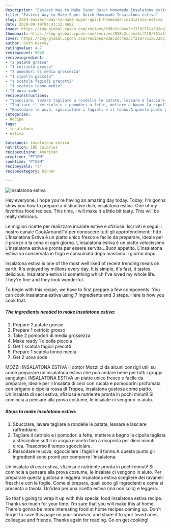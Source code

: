 ```yaml
---
description: "Easiest Way to Make Super Quick Homemade Insalatona estiva"
title: "Easiest Way to Make Super Quick Homemade Insalatona estiva"
slug: 2304-easiest-way-to-make-super-quick-homemade-insalatona-estiva
date: 2020-09-19T04:41:12.468Z
image: https://img-global.cpcdn.com/recipes/038c2cc4ea3cf210/751x532cq70/insalatona-estiva-recipe-main-photo.jpg
thumbnail: https://img-global.cpcdn.com/recipes/038c2cc4ea3cf210/751x532cq70/insalatona-estiva-recipe-main-photo.jpg
cover: https://img-global.cpcdn.com/recipes/038c2cc4ea3cf210/751x532cq70/insalatona-estiva-recipe-main-photo.jpg
author: Ruth Harvey
ratingvalue: 4.7
reviewcount: 5645
recipeingredient:
- "2 patate grosse"
- "1 cetriolo grosso"
- "2 pomodori di media grossezza"
- "1 cipolla piccola"
- "1 scatola fagioli precotti"
- "1 scatola tonno media"
- "2 uova sode"
recipeinstructions:
- "Sbucciare, lavare tagliare a rondelle le patate, lessare e lasciare raffreddare."
- "Tagliare il cetriolo e i pomodori a fette, mettere a bagno la cipolla tagliata a striscioline sottili in acqua e aceto fino a ricoprirla per dieci minuti circa. Trascorso il tempo sgocciolare."
- "Rassodare le uova, sgocciolare i fagioli e il tonno.A questo punto gli ingredienti sono pronti per comporre l&#39;insalatona."
categories:
- Recipe
tags:
- insalatona
- estiva

katakunci: insalatona estiva 
nutrition: 185 calories
recipecuisine: American
preptime: "PT10M"
cooktime: "PT52M"
recipeyield: "3"
recipecategory: Dinner

---
```



![Insalatona estiva](https://img-global.cpcdn.com/recipes/038c2cc4ea3cf210/751x532cq70/insalatona-estiva-recipe-main-photo.jpg)

Hey everyone, I hope you're having an amazing day today. Today, I'm gonna show you how to prepare a distinctive dish, insalatona estiva. One of my favorites food recipes. This time, I will make it a little bit tasty. This will be really delicious.

Le migliori ricette per realizzare insalate estive e sfiziose. Iscriviti e segui il nostro canale CookAroundTV per conoscere tutti gli approfondimenti: http L&#39;Insalatona Estiva è un piatto unico fresco e facile da preparare, ideale per il pranzo o la cena di ogni giorno. L&#39;insalatona estiva è un piatto velocissimo L&#39;insalatona estiva è pronta per essere servita…Buon appetito. L&#39;insalatona estiva va conservata in frigo e consumata dopo massimo il giorno dopo.

Insalatona estiva is one of the most well liked of recent trending meals on earth. It's enjoyed by millions every day. It is simple, it's fast, it tastes delicious. Insalatona estiva is something which I've loved my whole life. They're fine and they look wonderful.


To begin with this recipe, we have to first prepare a few components. You can cook insalatona estiva using 7 ingredients and 3 steps. Here is how you cook that.

<!--inarticleads1-->

##### The ingredients needed to make Insalatona estiva:

1. Prepare 2 patate grosse
1. Prepare 1 cetriolo grosso
1. Take 2 pomodori di media grossezza
1. Make ready 1 cipolla piccola
1. Get 1 scatola fagioli precotti
1. Prepare 1 scatola tonno media
1. Get 2 uova sode


MOZZI: INSALATONA ESTIVA Il dottor Mozzi ci da alcuni consigli utili su come preparare un&#39;insalatona estiva che può andare bene per tutti i gruppi sanguigni. INSALATONA ESTIVA un piatto unico fresco e facile da preparare, ideale per il Insalata di ceci con rucola e pomodorini profumata con origano e cipolla rossa di Tropea, insalatona gustosa come piatto. Un&#39;insalata di ceci estiva, sfiziosa e nutriente pronta in pochi minuti! Si comincia a pensare alla prova costume, le insalate ci vengono in aiuto. 

<!--inarticleads2-->

##### Steps to make Insalatona estiva:

1. Sbucciare, lavare tagliare a rondelle le patate, lessare e lasciare raffreddare.
1. Tagliare il cetriolo e i pomodori a fette, mettere a bagno la cipolla tagliata a striscioline sottili in acqua e aceto fino a ricoprirla per dieci minuti circa. Trascorso il tempo sgocciolare.
1. Rassodare le uova, sgocciolare i fagioli e il tonno.A questo punto gli ingredienti sono pronti per comporre l&#39;insalatona.


Un&#39;insalata di ceci estiva, sfiziosa e nutriente pronta in pochi minuti! Si comincia a pensare alla prova costume, le insalate ci vengono in aiuto. Per preparare questa gustosa e leggera insalatona estiva scegliere dei ravanelli freschi e con le foglie. Come si prepara, quali sono gli ingredienti e come si presenta a tavola. Un&#39;idea per una ricetta estiva (ma non solo) e leggera. 

So that's going to wrap it up with this special food insalatona estiva recipe. Thanks so much for your time. I'm sure that you will make this at home. There's gonna be more interesting food at home recipes coming up. Don't forget to save this page on your browser, and share it to your loved ones, colleague and friends. Thanks again for reading. Go on get cooking!
